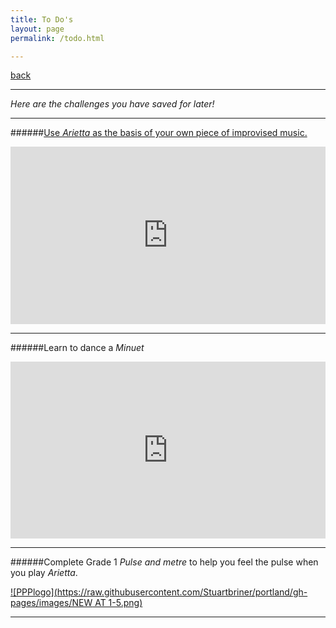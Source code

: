 ```yaml
---
title: To Do's
layout: page
permalink: /todo.html

---
```






[back](me)

***

*Here are the challenges you have saved for later!*

***
######[Use *Arietta* as the basis of your own piece of improvised music.](G1_A1_improv_challenge)
<style>.embed-container { position: relative; padding-bottom: 56.25%; height: 0; overflow: hidden; max-width: 100%; } .embed-container iframe, .embed-container object, .embed-container embed { position: absolute; top: 0; left: 0; width: 100%; height: 100%; }</style><div class='embed-container'><iframe src='http://www.youtube.com/embed/BaQA3hczRXc' frameborder='0' allowfullscreen></iframe></div>

***
######Learn to dance a *Minuet* 
<style>.embed-container { position: relative; padding-bottom: 56.25%; height: 0; overflow: hidden; max-width: 100%; } .embed-container iframe, .embed-container object, .embed-container embed { position: absolute; top: 0; left: 0; width: 100%; height: 100%; }</style><div class='embed-container'><iframe src='http://www.youtube.com/embed/u4vZS7M8YiE' frameborder='0' allowfullscreen></iframe></div>

***
######Complete Grade 1 *Pulse and metre* to help you feel the pulse when you play *Arietta*.

[![PPPlogo](https://raw.githubusercontent.com/Stuartbriner/portland/gh-pages/images/NEW AT 1-5.png)](https://itunes.apple.com/gb/app/abrsm-aural-trainer-grades-1-5/id491907493?mt=8)
***













